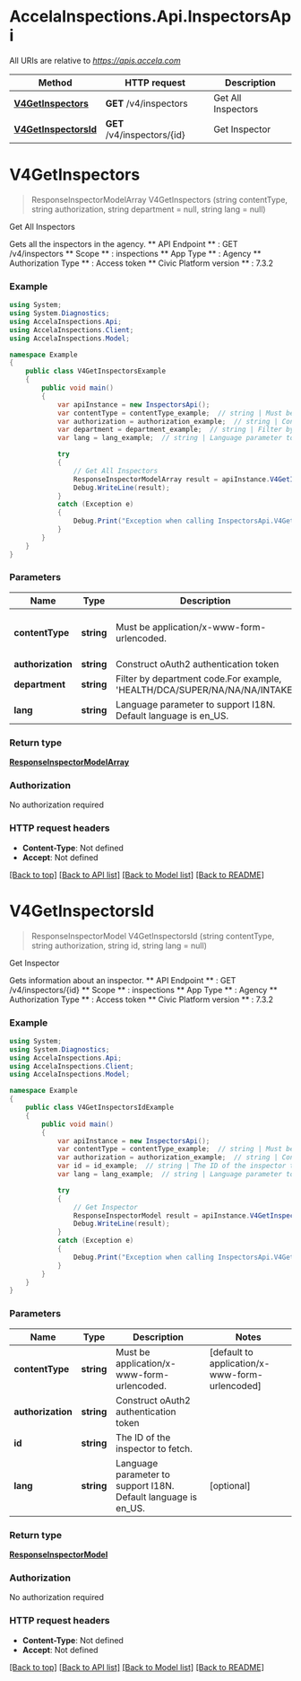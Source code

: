 # AccelaInspections.Api.InspectorsApi

All URIs are relative to *https://apis.accela.com*

Method | HTTP request | Description
------------- | ------------- | -------------
[**V4GetInspectors**](InspectorsApi.md#v4getinspectors) | **GET** /v4/inspectors | Get All Inspectors
[**V4GetInspectorsId**](InspectorsApi.md#v4getinspectorsid) | **GET** /v4/inspectors/{id} | Get Inspector


<a name="v4getinspectors"></a>
# **V4GetInspectors**
> ResponseInspectorModelArray V4GetInspectors (string contentType, string authorization, string department = null, string lang = null)

Get All Inspectors

Gets all the inspectors in the agency.   ** API Endpoint ** : GET /v4/inspectors    ** Scope ** : inspections   ** App Type ** : Agency   ** Authorization Type ** : Access token   ** Civic Platform version ** : 7.3.2  

### Example
```csharp
using System;
using System.Diagnostics;
using AccelaInspections.Api;
using AccelaInspections.Client;
using AccelaInspections.Model;

namespace Example
{
    public class V4GetInspectorsExample
    {
        public void main()
        {
            var apiInstance = new InspectorsApi();
            var contentType = contentType_example;  // string | Must be application/x-www-form-urlencoded. (default to application/x-www-form-urlencoded)
            var authorization = authorization_example;  // string | Construct oAuth2 authentication token
            var department = department_example;  // string | Filter by department code.For example, 'HEALTH/DCA/SUPER/NA/NA/NA/INTAKE' (optional) 
            var lang = lang_example;  // string | Language parameter to support I18N. Default language is en_US. (optional) 

            try
            {
                // Get All Inspectors
                ResponseInspectorModelArray result = apiInstance.V4GetInspectors(contentType, authorization, department, lang);
                Debug.WriteLine(result);
            }
            catch (Exception e)
            {
                Debug.Print("Exception when calling InspectorsApi.V4GetInspectors: " + e.Message );
            }
        }
    }
}
```

### Parameters

Name | Type | Description  | Notes
------------- | ------------- | ------------- | -------------
 **contentType** | **string**| Must be application/x-www-form-urlencoded. | [default to application/x-www-form-urlencoded]
 **authorization** | **string**| Construct oAuth2 authentication token | 
 **department** | **string**| Filter by department code.For example, &#39;HEALTH/DCA/SUPER/NA/NA/NA/INTAKE&#39; | [optional] 
 **lang** | **string**| Language parameter to support I18N. Default language is en_US. | [optional] 

### Return type

[**ResponseInspectorModelArray**](ResponseInspectorModelArray.md)

### Authorization

No authorization required

### HTTP request headers

 - **Content-Type**: Not defined
 - **Accept**: Not defined

[[Back to top]](#) [[Back to API list]](../README.md#documentation-for-api-endpoints) [[Back to Model list]](../README.md#documentation-for-models) [[Back to README]](../README.md)

<a name="v4getinspectorsid"></a>
# **V4GetInspectorsId**
> ResponseInspectorModel V4GetInspectorsId (string contentType, string authorization, string id, string lang = null)

Get Inspector

Gets information about an inspector.   ** API Endpoint ** : GET /v4/inspectors/{id}  ** Scope ** : inspections   ** App Type ** : Agency   ** Authorization Type ** : Access token   ** Civic Platform version ** : 7.3.2  

### Example
```csharp
using System;
using System.Diagnostics;
using AccelaInspections.Api;
using AccelaInspections.Client;
using AccelaInspections.Model;

namespace Example
{
    public class V4GetInspectorsIdExample
    {
        public void main()
        {
            var apiInstance = new InspectorsApi();
            var contentType = contentType_example;  // string | Must be application/x-www-form-urlencoded. (default to application/x-www-form-urlencoded)
            var authorization = authorization_example;  // string | Construct oAuth2 authentication token
            var id = id_example;  // string | The ID of the inspector to fetch.
            var lang = lang_example;  // string | Language parameter to support I18N. Default language is en_US. (optional) 

            try
            {
                // Get Inspector
                ResponseInspectorModel result = apiInstance.V4GetInspectorsId(contentType, authorization, id, lang);
                Debug.WriteLine(result);
            }
            catch (Exception e)
            {
                Debug.Print("Exception when calling InspectorsApi.V4GetInspectorsId: " + e.Message );
            }
        }
    }
}
```

### Parameters

Name | Type | Description  | Notes
------------- | ------------- | ------------- | -------------
 **contentType** | **string**| Must be application/x-www-form-urlencoded. | [default to application/x-www-form-urlencoded]
 **authorization** | **string**| Construct oAuth2 authentication token | 
 **id** | **string**| The ID of the inspector to fetch. | 
 **lang** | **string**| Language parameter to support I18N. Default language is en_US. | [optional] 

### Return type

[**ResponseInspectorModel**](ResponseInspectorModel.md)

### Authorization

No authorization required

### HTTP request headers

 - **Content-Type**: Not defined
 - **Accept**: Not defined

[[Back to top]](#) [[Back to API list]](../README.md#documentation-for-api-endpoints) [[Back to Model list]](../README.md#documentation-for-models) [[Back to README]](../README.md)

